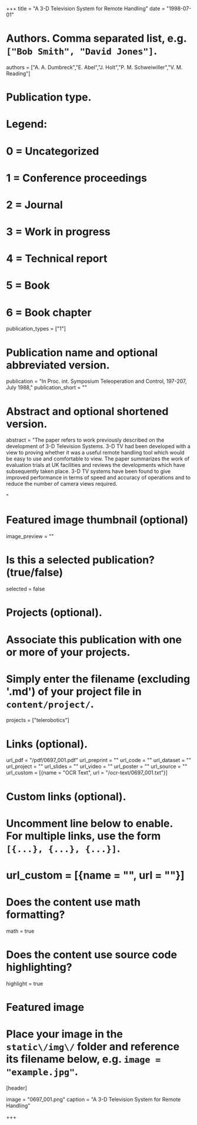 +++
title = "A 3-D Television System for Remote Handling" 
date = "1998-07-01"

# Authors. Comma separated list, e.g. `["Bob Smith", "David Jones"]`.
authors = ["A. A. Dumbreck","E. Abel","J. Holt","P. M. Schweiwiller","V. M. Reading"]

# Publication type.
# Legend:
# 0 = Uncategorized
# 1 = Conference proceedings
# 2 = Journal
# 3 = Work in progress
# 4 = Technical report
# 5 = Book
# 6 = Book chapter
publication_types = ["1"]

# Publication name and optional abbreviated version.
publication = "In Proc. int. Symposium Teleoperation and Control, 197-207, July 1988,"
publication_short = ""

# Abstract and optional shortened version.
abstract = "The paper refers to work previously described on the development of 3-D Television Systems. 3-D TV had been developed with a view to proving whether it was a useful remote handling tool which would be easy to use and comfortable to view. The paper summarizes the work of evaluation trials at UK facilities and reviews the developments which have subsequently taken place. 3-D TV systems have been found to give improved performance in terms of speed and accuracy of operations and to reduce the number of camera views required.<br><br>"

# Featured image thumbnail (optional)
image_preview = ""

# Is this a selected publication? (true/false)
selected = false

# Projects (optional).
#   Associate this publication with one or more of your projects.
#   Simply enter the filename (excluding '.md') of your project file in `content/project/`.
projects = ["telerobotics"]

# Links \(optional\).

url_pdf = "/pdf/0697_001.pdf"
url_preprint = ""
url_code = ""
url_dataset = ""
url_project = ""
url_slides = ""
url_video = ""
url_poster = ""
url_source = ""
url_custom = [{name = "OCR Text", url = "/ocr-text/0697_001.txt"}] 

# Custom links (optional).
#   Uncomment line below to enable. For multiple links, use the form `[{...}, {...}, {...}]`.
# url_custom = [{name = "", url = ""}]

# Does the content use math formatting?
math = true

# Does the content use source code highlighting?
highlight = true

# Featured image
# Place your image in the `static\/img\/` folder and reference its filename below, e.g. `image = "example.jpg"`.
[header]

image = "0697_001.png"
caption = "A 3-D Television System for Remote Handling"

+++
